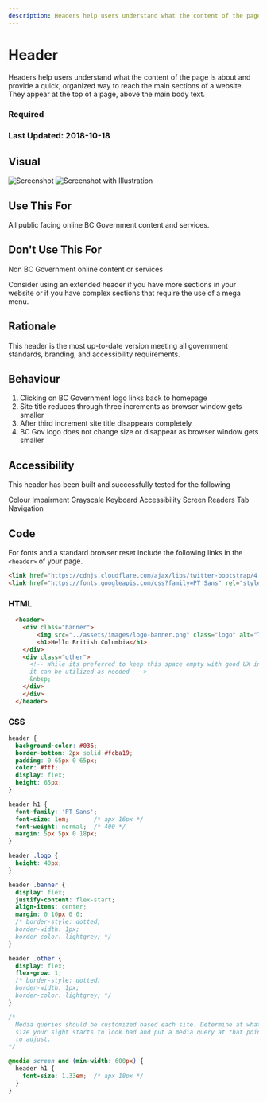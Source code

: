 ```yaml
---
description: Headers help users understand what the content of the page is about and provides a quick, organized way to reach the main sections of a website.
---
```

# Header

Headers help users understand what the content of the page is about and provide a quick, organized way to reach the main sections of a website. They appear at the top of a page, above the main body text.

### Required
### Last Updated: 2018-10-18

## Visual

![Screenshot][screenshot]
![Screenshot with Illustration][screenshot-with-outline]

## Use This For

All public facing online BC Government content and services.

## Don't Use This For

Non BC Government online content or services

Consider using an extended header if you have more sections in your website or if you have complex sections that require the use of a mega menu.

## Rationale

This header is the most up-to-date version meeting all government standards, branding, and accessibility requirements.

## Behaviour

1. Clicking on BC Government logo links back to homepage
2. Site title reduces through three increments as browser window gets smaller
3. After third increment site title disappears completely
4. BC Gov logo does not change size or disappear as browser window gets smaller

## Accessibility

This header has been built and successfully tested for the following

Colour Impairment
Grayscale
Keyboard Accessibility
Screen Readers
Tab Navigation

## Code

For fonts and a standard browser reset include the following links in the `<header>` of your page.

```html
<link href="https://cdnjs.cloudflare.com/ajax/libs/twitter-bootstrap/4.1.3/css/bootstrap-reboot.min.css" rel="stylesheet">
<link href="https://fonts.googleapis.com/css?family=PT Sans" rel="stylesheet">
```

### HTML

```html
  <header>
    <div class="banner">
        <img src="../assets/images/logo-banner.png" class="logo" alt="logo" />
        <h1>Hello British Columbia</h1>
    </div>
    <div class="other">
      <!-- While its preferred to keep this space empty with good UX in mind
      it can be utilized as needed  -->
      &nbsp;
    </div>
    </div>
  </header>
```
    
### CSS

```css
header {
  background-color: #036;
  border-bottom: 2px solid #fcba19;
  padding: 0 65px 0 65px;
  color: #fff;
  display: flex;
  height: 65px;
}

header h1 {
  font-family: 'PT Sans';
  font-size: 1em;       /* apx 16px */
  font-weight: normal;  /* 400 */
  margin: 5px 5px 0 18px;
}

header .logo {
  height: 40px;
}

header .banner {
  display: flex;
  justify-content: flex-start;
  align-items: center;
  margin: 0 10px 0 0;
  /* border-style: dotted;
  border-width: 1px;
  border-color: lightgrey; */
}

header .other {
  display: flex;
  flex-grow: 1;
  /* border-style: dotted;
  border-width: 1px;
  border-color: lightgrey; */
}

/*
  Media queries should be customized based each site. Determine at what
  size your sight starts to look bad and put a media query at that point
  to adjust.
*/

@media screen and (min-width: 600px) {
  header h1 {
    font-size: 1.33em;  /* apx 18px */
  }
}
```

[screenshot]: https://github.com/bcgov/design-system/raw/master/components/header/images/header.png "Screenshot"

[screenshot-with-outline]: https://github.com/bcgov/design-system/raw/master/components/header/images/header-with-illustrations.png "Screenshot With Illustration"